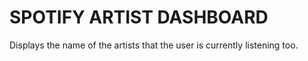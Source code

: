 # SPOTIFY ARTIST DASHBOARD

Displays the name of the artists that the user is currently listening too.
